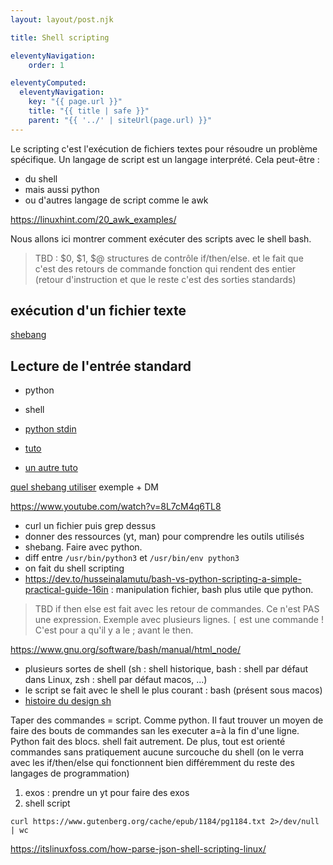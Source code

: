 ```yaml
---
layout: layout/post.njk

title: Shell scripting

eleventyNavigation:
    order: 1

eleventyComputed:
  eleventyNavigation:
    key: "{{ page.url }}"
    title: "{{ title | safe }}"
    parent: "{{ '../' | siteUrl(page.url) }}"
---
```


Le scripting c'est l'exécution de fichiers textes pour résoudre un problème spécifique. Un langage de script est un langage interprété. Cela peut-être :

- du shell
- mais aussi python
- ou d'autres langage de script comme le awk

<https://linuxhint.com/20_awk_examples/>

Nous allons ici montrer comment exécuter des scripts avec le shell bash.

> TBD : $0, $1, $@
> structures de contrôle if/then/else. et le fait que c'est des retours de commande
> fonction qui rendent des entier (retour d'instruction et que le reste c'est des sorties standards)

## exécution d'un fichier texte

[shebang](https://fr.wikipedia.org/wiki/Shebang)

## Lecture de l'entrée standard

- python
- shell 

- [python stdin](https://www.digitalocean.com/community/tutorials/read-stdin-python)
- [tuto](https://www.youtube.com/watch?v=tK9Oc6AEnR4)
- [un autre tuto](https://www.youtube.com/watch?v=KG97VzMjfMg)

[quel shebang utiliser](https://www.baeldung.com/linux/bash-shebang-lines)
exemple + DM

<https://www.youtube.com/watch?v=8L7cM4q6TL8>

- curl un fichier puis grep dessus
- donner des ressources (yt, man) pour comprendre les outils utilisés
- shebang. Faire avec python.
- diff entre `/usr/bin/python3` et `/usr/bin/env python3`
- on fait du shell scripting
- <https://dev.to/husseinalamutu/bash-vs-python-scripting-a-simple-practical-guide-16in> : manipulation fichier, bash plus utile que python.

> TBD if then else est fait avec les retour de commandes. Ce n'est PAS une expression. Exemple avec plusieurs lignes.
> `[` est une commande ! C'est pour a qu'il y a le ; avant le then.

<https://www.gnu.org/software/bash/manual/html_node/>

- plusieurs sortes de shell (sh : shell historique, bash : shell par défaut dans Linux, zsh : shell par défaut macos, ...)
- le script se fait avec le shell le plus courant : bash (présent sous macos)
- [histoire du design sh](https://www.youtube.com/watch?v=FI_bZhV7wpI)



Taper des commandes = script. Comme python. Il faut trouver un moyen de faire des bouts de commandes san les executer a=à la fin d'une ligne. Python fait des blocs. shell fait autrement. De plus, tout est orienté commandes sans pratiquement aucune surcouche du shell (on le verra avec les if/then/else qui fonctionnent bien différemment du reste des langages de programmation)



1. exos : prendre un yt pour faire des exos
2. shell script

```
curl https://www.gutenberg.org/cache/epub/1184/pg1184.txt 2>/dev/null | wc
```
https://itslinuxfoss.com/how-parse-json-shell-scripting-linux/